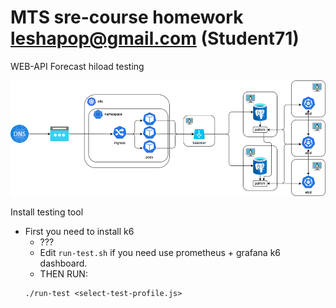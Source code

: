 # MTS sre-course homework leshapop@gmail.com (Student71)
WEB-API Forecast hiload testing

![homework postgresql cluster](./images/pg_cluster.png)

Install testing tool

- First you need to install k6
   - ???
   - Edit `run-test.sh` if you need use prometheus + grafana k6 dashboard.
   - THEN RUN:
  ```
  ./run-test <select-test-profile.js>

  ```